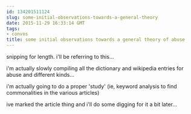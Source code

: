 ```yaml
---
id: 134201511124
slug: some-initial-observations-towards-a-general-theory
date: 2015-11-29 16:33:14 GMT
tags:
- convos
title: some initial observations towards a general theory of abuse
---
```

snipping for length. i'll be referring to this...

i'm actually slowly compiling all the dictionary and wikipedia entries for abuse and different kinds...

i'm actually going to do a proper 'study' (ie, keyword analysis to find commonalities in the various articles)

ive marked the article thing and i'll do some digging for it a bit later...